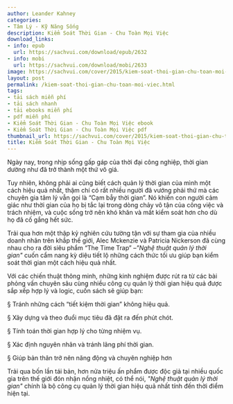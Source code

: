 ```yaml
---
author: Leander Kahney
categories:
- Tâm Lý - Kỹ Năng Sống
description: Kiểm Soát Thời Gian - Chu Toàn Mọi Việc
download_links:
- info: epub
  url: https://sachvui.com/download/epub/2632
- info: mobi
  url: https://sachvui.com/download/mobi/2633
image: https://sachvui.com/cover/2015/kiem-soat-thoi-gian-chu-toan-moi-viec.jpg
layout: post
permalink: /kiem-soat-thoi-gian-chu-toan-moi-viec.html
tags:
- tải sách miễn phí
- tải sách nhanh
- tải ebooks miễn phí
- pdf miễn phí
- Kiểm Soát Thời Gian - Chu Toàn Mọi Việc ebook
- Kiểm Soát Thời Gian - Chu Toàn Mọi Việc pdf
thumbnail_url: https://sachvui.com/cover/2015/kiem-soat-thoi-gian-chu-toan-moi-viec.jpg
title: Kiểm Soát Thời Gian - Chu Toàn Mọi Việc
---
```


 <div class="item-desc text-justify"> <p>Ngày nay, trong nhịp sống gấp gáp của thời đại công nghiệp, thời gian dường như đã trở thành một thứ vô giá.</p><p>Tuy nhiên, không phải ai cũng biết cách quản lý thời gian của mình một cách hiệu quả nhất, thậm chí có rất nhiều người đã vướng phải thứ mà các chuyên gia tâm lý vẫn gọi là “Cạm bẫy thời gian”. Nó khiến con người cảm giác như thời gian của họ bị tắc lại trong dòng chảy vô tận của công việc và trách nhiệm, và cuộc sống trở nên khó khăn và mất kiểm soát hơn cho dù họ đã cố gắng hết sức.</p><p>Trải qua hơn một thập kỷ nghiên cứu tường tận với sự tham gia của nhiều doanh nhân trên khắp thế giới, Alec Mckenzie và Patricia Nickerson đã cùng nhau cho ra đời siêu phẩm “The Time Trap” –<em>"Nghệ thuật quản lý thời gian" </em>cuốn cẩm nang kỳ diệu tiết lộ những cách thức tối ưu giúp bạn kiểm soát thời gian một cách hiệu quả nhất.</p><p>Với các chiến thuật thông minh, những kinh nghiệm được rút ra từ các bài phỏng vấn chuyên sâu cùng nhiều công cụ quản lý thời gian hiệu quả được sắp xếp hợp lý và logic, cuốn sách sẽ giúp bạn:</p><p>§ Tránh những cách “tiết kiệm thời gian” không hiệu quả.</p><p>§ Xây dựng và theo đuổi mục tiêu đã đặt ra đến phút chót.</p><p>§ Tính toán thời gian hợp lý cho từng nhiệm vụ.</p><p>§ Xác định nguyên nhân và tránh lãng phí thời gian.</p><p>§ Giúp bản thân trở nên năng động và chuyên nghiệp hơn</p><p>Trải qua bốn lần tái bản, hơn nửa triệu ấn phẩm được độc giả tại nhiều quốc gia trên thế giới đón nhận nồng nhiệt, có thể nói, <em>"Nghệ thuật quản lý thời gian"</em> chính là bộ công cụ quản lý thời gian hiệu quả nhất tính đến thời điểm hiện tại.</p> </div>